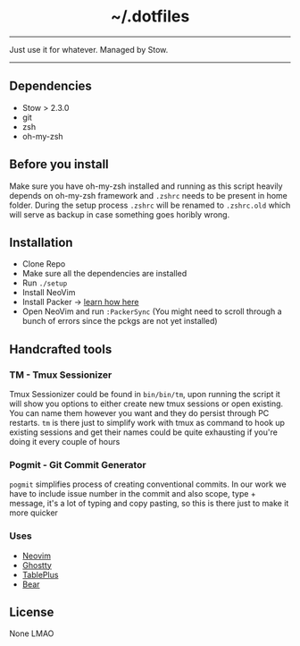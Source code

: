 <h1 align="center">~/.dotfiles</h1>

***
<span align="center">Just use it for whatever. Managed by Stow.</span>
***

## Dependencies
- Stow > 2.3.0
- git
- zsh
- oh-my-zsh

## Before you install
Make sure you have oh-my-zsh installed and running as this script heavily depends on oh-my-zsh framework and `.zshrc` needs to be present in home folder. During the setup process `.zshrc` will be renamed to `.zshrc.old` which will serve as backup in case something goes horibly wrong.  

## Installation
+ Clone Repo
+ Make sure all the dependencies are installed
+ Run `./setup`
+ Install NeoVim
+ Install Packer -> [learn how here](https://github.com/wbthomason/packer.nvim#quickstart)
+ Open NeoVim and run `:PackerSync` (You might need to scroll through a bunch of errors since the pckgs are not yet installed)

## Handcrafted tools
### TM - Tmux Sessionizer
Tmux Sessionizer could be found in `bin/bin/tm`, upon running the script it will show you options to either create new tmux sessions or open existing. You can name them however you want and they do persist through PC restarts. `tm` is there just to simplify work with tmux as command to hook up existing sessions and get their names could be quite exhausting if you're doing it every couple of hours

### Pogmit - Git Commit Generator
`pogmit` simplifies process of creating conventional commits. In our work we have to include issue number in the commit and also scope, type + message, it's a lot of typing and copy pasting, so this is there just to make it more quicker


### Uses
- [Neovim](https://neovim.io/)
- [Ghostty](https://ghostty.org/)
- [TablePlus](https://tableplus.com/)
- [Bear](https://bear.app/)

## License
None LMAO
